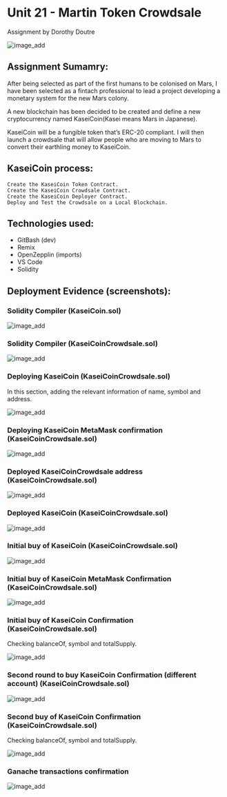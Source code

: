 # Unit 21 - Martin Token Crowdsale

Assignment by Dorothy Doutre

![image_add](images/application-image.png)

## Assignment Sumamry:

After being selected as part of the first humans to be colonised on Mars, I have been selected as a fintach professional to lead a project developing a monetary system for the new Mars colony. 

A new blockchain has been decided to be created and define a new cryptocurrency named KaseiCoin(Kasei means Mars in Japanese).

KaseiCoin will be a fungible token that’s ERC-20 compliant. I will then launch a crowdsale that will allow people who are moving to Mars to convert their earthling money to KaseiCoin.

## KaseiCoin process:

```
Create the KaseiCoin Token Contract.
Create the KaseiCoin Crowdsale Contract.
Create the KaseiCoin Deployer Contract.
Deploy and Test the Crowdsale on a Local Blockchain.
```

## Technologies used:

- GitBash (dev)
- Remix
- OpenZepplin (imports)
- VS Code
- Solidity

## Deployment Evidence (screenshots):

### Solidity Compiler (KaseiCoin.sol)

![image_add](images/KCoin1.PNG)

### Solidity Compiler (KaseiCoinCrowdsale.sol)

![image_add](images/KCoin2.PNG)

### Deploying KaseiCoin (KaseiCoinCrowdsale.sol)

In this section, adding the relevant information of name, symbol and address.

![image_add](images/KCoin3.PNG)

### Deploying KaseiCoin MetaMask confirmation (KaseiCoinCrowdsale.sol)

![image_add](images/KCoin4.PNG)

### Deployed KaseiCoinCrowdsale address (KaseiCoinCrowdsale.sol)

![image_add](images/KCoin5.PNG)

### Deployed KaseiCoin (KaseiCoinCrowdsale.sol)

![image_add](images/KCoin6.PNG)

### Initial buy of KaseiCoin (KaseiCoinCrowdsale.sol)

![image_add](images/KCoin7.PNG)

### Initial buy of KaseiCoin MetaMask Confirmation (KaseiCoinCrowdsale.sol)

![image_add](images/KCoin8.PNG)

### Initial buy of KaseiCoin Confirmation (KaseiCoinCrowdsale.sol)

Checking balanceOf, symbol and totalSupply.

![image_add](images/KCoin9.PNG)

### Second round to buy KaseiCoin Confirmation (different account) (KaseiCoinCrowdsale.sol)

![image_add](images/KCoin10.PNG)

### Second buy of KaseiCoin Confirmation (KaseiCoinCrowdsale.sol)

Checking balanceOf, symbol and totalSupply.

![image_add](images/KCoin11.PNG)

### Ganache transactions confirmation

![image_add](images/KCoin12.PNG)